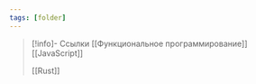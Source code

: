 ```yaml
---
tags: [folder]
---
```

> [!info]- Ссылки
> [[Функциональное программирование]]
> [[JavaScript]]
> 
> [[Rust]]
